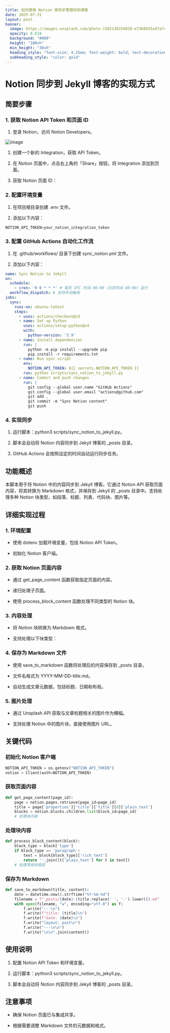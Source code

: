 ```yaml
---
title: 如何使用 Notion 来同步管理你的博客
date: 2025-07-31
layout: post
banner:
  image: https://images.unsplash.com/photo-1582136154020-e73b0925a4fa?crop=entropy&cs=tinysrgb&fit=max&fm=jpg&ixid=M3w2OTIwMzJ8MHwxfHJhbmRvbXx8fHx8fHx8fDE3NTM5NjYyMTJ8&ixlib=rb-4.1.0&q=80&w=1080
  opacity: 0.618
  background: "#000"
  height: "100vh"
  min_height: "38vh"
  heading_style: "font-size: 4.25em; font-weight: bold; text-decoration: underline"
  subheading_style: "color: gold"
---
```


# Notion 同步到 Jekyll 博客的实现方式

## 简要步骤

### 1. 获取 Notion API Token 和页面 ID

1. 登录 Notion，访问 Notion Developers。

![image](https://prod-files-secure.s3.us-west-2.amazonaws.com/a7a0cc5a-89b9-4cda-8686-1fba0ca52f40/d19c1afe-dea5-4312-9333-786b0ba83054/image.png?X-Amz-Algorithm=AWS4-HMAC-SHA256&X-Amz-Content-Sha256=UNSIGNED-PAYLOAD&X-Amz-Credential=ASIAZI2LB466QSTXIGIS%2F20250731%2Fus-west-2%2Fs3%2Faws4_request&X-Amz-Date=20250731T125011Z&X-Amz-Expires=3600&X-Amz-Security-Token=IQoJb3JpZ2luX2VjEK3%2F%2F%2F%2F%2F%2F%2F%2F%2F%2FwEaCXVzLXdlc3QtMiJGMEQCIBbX10q4Zek3Px3zrqpPxXau0by41fjhb5V5zkqcADCAAiBkWD%2Ff7Vx7gnH9LG546NO213ZD0eHgzUzVqQw9q4oxvCqIBAjW%2F%2F%2F%2F%2F%2F%2F%2F%2F%2F8BEAAaDDYzNzQyMzE4MzgwNSIMiHtW47iUVA4jgTSPKtwDlxZY46NX1D8szTvod1OL%2B1C8%2F%2BD2uaFp0Gb3hVxh64IhbmpKaPhNUI2T3xApBySZCvHSPaaL4CygGIaMbhRhaX%2F9p890KBihcGP0kotDoWiIVP0fTnXZyVTbjSSKt8IgyhXKSt0F%2BoVHtl2qupsrdAsG0fhSQD%2BedQGOPGZ%2BVdOoPSiLAwhtOOEr3OfKCqe4vKDLTiBU1ZOJj8%2FTosra01Jd2ByQj4OdLB3E7K0k4J0u32o3deTnK%2Flx5WWCekKFpHlwKI4yhqCLWL9I9eyPyfChmq42FW%2BgdrvlSinV9l9abeA%2BZ%2FnABiqqJBW2MPqLrdfXue2%2F%2Bw3fn47%2BG5am4lFjDgIF%2FiTgnZb7Rov20doOntXXVj2pyAYgsnIcFK%2Bdlz2o%2FL8nQI0ovoNdhkX6dVTLMwX7vqD04ZNvGRPCmFCn%2FjlUZStL9zwNTmKT4xthEvaEfHOG41GSaTRV5emiPMgC5XTO6aR%2FIWbbooNOdMd%2FkCr8eWGjmpGcRQio4l%2BI4CDMQ%2BDwVeaweYn207dMQNmzmLzYNzgJmO4z1ofeuHhYazQy6D3AcXIbZj%2BghHrSMh2igZitffLLsiAmZCBIUlw%2FQUME371r3KZQmDUr17wqDS%2BE9xSjgmL0Hxcwo8etxAY6pgFxOMR9oX7e%2Bz3M%2B27M4LNGkQT%2F50%2BmJOl94BukyNQj5JUNIB%2BvzcRS44%2FLm2ML%2B08txDchBeQ6ZkTFvZeM2Cb%2FvfKCgRHSqJWBwlW5En4CR2pRsh4KD9oJKwwy%2FKRpmqgsdkwRgha8y%2BJOEt1r8fmxzHxAl1AU7JzvWhnxMaiV4uDrwcSAZ%2FHo06XpQqqenj%2FHrlegtCn62RLwZnkC%2BNEp664wDHkh&X-Amz-Signature=56cfdbc2664acd4aa159062d342228a7e48108ecf9d838d0b9b2cc2df2dc8c1d&X-Amz-SignedHeaders=host&x-amz-checksum-mode=ENABLED&x-id=GetObject)

1. 创建一个新的 Integration，获取 API Token。

1. 在 Notion 页面中，点击右上角的「Share」按钮，将 Integration 添加到页面。

1. 获取 Notion 页面 ID：


### 2. 配置环境变量

1. 在项目根目录创建 .env 文件。

1. 添加以下内容：

```javascript
NOTION_API_TOKEN=your_notion_integration_token
```

### 3. 配置 GitHub Actions 自动化工作流

1. 在 .github/workflows/ 目录下创建 sync_notion.yml 文件。

1. 添加以下内容：

```yaml
name: Sync Notion to Jekyll
on:
  schedule:
    - cron: '0 0 * * *' # 每天 UTC 时间 00:00（北京时间 08:00）运行
  workflow_dispatch: # 支持手动触发
jobs:
  sync:
    runs-on: ubuntu-latest
    steps:
      - uses: actions/checkout@v3
      - name: Set up Python
        uses: actions/setup-python@v4
        with:
          python-version: '3.9'
      - name: Install dependencies
        run: |
          python -m pip install --upgrade pip
          pip install -r requirements.txt
      - name: Run sync script
        env:
          NOTION_API_TOKEN: ${{ secrets.NOTION_API_TOKEN }}
        run: python scripts/sync_notion_to_jekyll.py
      - name: Commit and push changes
        run: |
          git config --global user.name "GitHub Actions"
          git config --global user.email "actions@github.com"
          git add .
          git commit -m "Sync Notion content"
          git push
```

### 4. 实现同步

1. 运行脚本：python3 scripts/sync_notion_to_jekyll.py。

1. 脚本会自动将 Notion 内容同步到 Jekyll 博客的 _posts 目录。

1. GitHub Actions 会按照设定的时间自动运行同步任务。

## 功能概述

本脚本用于将 Notion 中的内容同步到 Jekyll 博客。它通过 Notion API 获取页面内容，将其转换为 Markdown 格式，并保存到 Jekyll 的 _posts 目录中。支持处理多种 Notion 块类型，如段落、标题、列表、代码块、图片等。

## 详细实现过程

### 1. 环境配置

- 使用 dotenv 加载环境变量，包括 Notion API Token。

- 初始化 Notion 客户端。

### 2. 获取 Notion 页面内容

- 通过 get_page_content 函数获取指定页面的内容。

- 递归处理子页面。

- 使用 process_block_content 函数处理不同类型的 Notion 块。

### 3. 内容处理

- 将 Notion 块转换为 Markdown 格式。

- 支持处理以下块类型：


### 4. 保存为 Markdown 文件

- 使用 save_to_markdown 函数将处理后的内容保存到 _posts 目录。

- 文件名格式为 YYYY-MM-DD-title.md。

- 自动生成文章元数据，包括标题、日期和布局。

### 5. 图片处理

- 通过 Unsplash API 获取与文章标题相关的图片作为横幅。

- 支持处理 Notion 中的图片块，直接使用图片 URL。

## 关键代码

### 初始化 Notion 客户端

```python
NOTION_API_TOKEN = os.getenv("NOTION_API_TOKEN")
notion = Client(auth=NOTION_API_TOKEN)
```

### 获取页面内容

```python
def get_page_content(page_id):
    page = notion.pages.retrieve(page_id=page_id)
    title = page['properties']['title']['title'][0]['plain_text']
    blocks = notion.blocks.children.list(block_id=page_id)
    # 处理块内容
```

### 处理块内容

```python
def process_block_content(block):
    block_type = block['type']
    if block_type == 'paragraph':
        text = block[block_type]['rich_text']
        return ''.join([t['plain_text'] for t in text])
    # 处理其他块类型
```

### 保存为 Markdown

```python
def save_to_markdown(title, content):
    date = datetime.now().strftime("%Y-%m-%d")
    filename = f"_posts/{date}-{title.replace(' ', '-').lower()}.md"
    with open(filename, "w", encoding="utf-8") as f:
        f.write("---\n")
        f.write(f"title: {title}\n")
        f.write(f"date: {date}\n")
        f.write("layout: post\n")
        f.write("---\n\n")
        f.write("\n\n".join(content))
```

## 使用说明

1. 配置 Notion API Token 和环境变量。

1. 运行脚本：python3 scripts/sync_notion_to_jekyll.py。

1. 脚本会自动将 Notion 内容同步到 Jekyll 博客的 _posts 目录。

## 注意事项

- 确保 Notion 页面已与集成共享。

- 根据需要调整 Markdown 文件的元数据和格式。